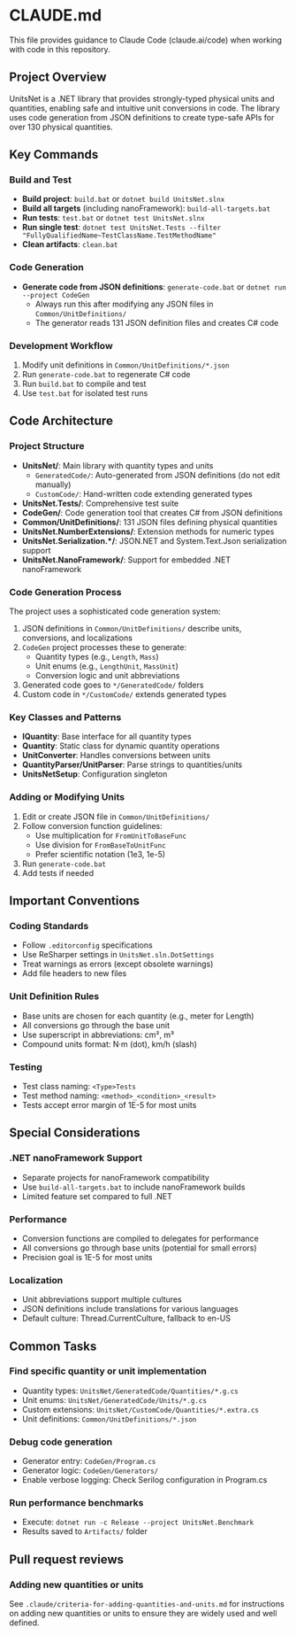 # CLAUDE.md

This file provides guidance to Claude Code (claude.ai/code) when working with code in this repository.

## Project Overview

UnitsNet is a .NET library that provides strongly-typed physical units and quantities, enabling safe and intuitive unit conversions in code. The library uses code generation from JSON definitions to create type-safe APIs for over 130 physical quantities.

## Key Commands

### Build and Test
- **Build project**: `build.bat` or `dotnet build UnitsNet.slnx`
- **Build all targets** (including nanoFramework): `build-all-targets.bat`
- **Run tests**: `test.bat` or `dotnet test UnitsNet.slnx`
- **Run single test**: `dotnet test UnitsNet.Tests --filter "FullyQualifiedName~TestClassName.TestMethodName"`
- **Clean artifacts**: `clean.bat`

### Code Generation
- **Generate code from JSON definitions**: `generate-code.bat` or `dotnet run --project CodeGen`
  - Always run this after modifying any JSON files in `Common/UnitDefinitions/`
  - The generator reads 131 JSON definition files and creates C# code

### Development Workflow
1. Modify unit definitions in `Common/UnitDefinitions/*.json`
2. Run `generate-code.bat` to regenerate C# code
3. Run `build.bat` to compile and test
4. Use `test.bat` for isolated test runs

## Code Architecture

### Project Structure
- **UnitsNet/**: Main library with quantity types and units
  - `GeneratedCode/`: Auto-generated from JSON definitions (do not edit manually)
  - `CustomCode/`: Hand-written code extending generated types
- **UnitsNet.Tests/**: Comprehensive test suite
- **CodeGen/**: Code generation tool that creates C# from JSON definitions
- **Common/UnitDefinitions/**: 131 JSON files defining physical quantities
- **UnitsNet.NumberExtensions/**: Extension methods for numeric types
- **UnitsNet.Serialization.*/**: JSON.NET and System.Text.Json serialization support
- **UnitsNet.NanoFramework/**: Support for embedded .NET nanoFramework

### Code Generation Process
The project uses a sophisticated code generation system:
1. JSON definitions in `Common/UnitDefinitions/` describe units, conversions, and localizations
2. `CodeGen` project processes these to generate:
   - Quantity types (e.g., `Length`, `Mass`)
   - Unit enums (e.g., `LengthUnit`, `MassUnit`)
   - Conversion logic and unit abbreviations
3. Generated code goes to `*/GeneratedCode/` folders
4. Custom code in `*/CustomCode/` extends generated types

### Key Classes and Patterns
- **IQuantity**: Base interface for all quantity types
- **Quantity**: Static class for dynamic quantity operations
- **UnitConverter**: Handles conversions between units
- **QuantityParser/UnitParser**: Parse strings to quantities/units
- **UnitsNetSetup**: Configuration singleton

### Adding or Modifying Units
1. Edit or create JSON file in `Common/UnitDefinitions/`
2. Follow conversion function guidelines:
   - Use multiplication for `FromUnitToBaseFunc`
   - Use division for `FromBaseToUnitFunc`
   - Prefer scientific notation (1e3, 1e-5)
3. Run `generate-code.bat`
4. Add tests if needed

## Important Conventions

### Coding Standards
- Follow `.editorconfig` specifications
- Use ReSharper settings in `UnitsNet.sln.DotSettings`
- Treat warnings as errors (except obsolete warnings)
- Add file headers to new files

### Unit Definition Rules
- Base units are chosen for each quantity (e.g., meter for Length)
- All conversions go through the base unit
- Use superscript in abbreviations: cm², m³
- Compound units format: N·m (dot), km/h (slash)

### Testing
- Test class naming: `<Type>Tests`
- Test method naming: `<method>_<condition>_<result>`
- Tests accept error margin of 1E-5 for most units

## Special Considerations

### .NET nanoFramework Support
- Separate projects for nanoFramework compatibility
- Use `build-all-targets.bat` to include nanoFramework builds
- Limited feature set compared to full .NET

### Performance
- Conversion functions are compiled to delegates for performance
- All conversions go through base units (potential for small errors)
- Precision goal is 1E-5 for most units

### Localization
- Unit abbreviations support multiple cultures
- JSON definitions include translations for various languages
- Default culture: Thread.CurrentCulture, fallback to en-US

## Common Tasks

### Find specific quantity or unit implementation
- Quantity types: `UnitsNet/GeneratedCode/Quantities/*.g.cs`
- Unit enums: `UnitsNet/GeneratedCode/Units/*.g.cs`
- Custom extensions: `UnitsNet/CustomCode/Quantities/*.extra.cs`
- Unit definitions: `Common/UnitDefinitions/*.json`

### Debug code generation
- Generator entry: `CodeGen/Program.cs`
- Generator logic: `CodeGen/Generators/`
- Enable verbose logging: Check Serilog configuration in Program.cs

### Run performance benchmarks
- Execute: `dotnet run -c Release --project UnitsNet.Benchmark`
- Results saved to `Artifacts/` folder

## Pull request reviews

### Adding new quantities or units

See `.claude/criteria-for-adding-quantities-and-units.md` for instructions on adding new quantities or units to ensure they are widely used and well defined.

